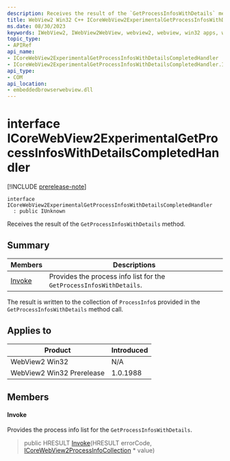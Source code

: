 ```yaml
---
description: Receives the result of the `GetProcessInfosWithDetails` method.
title: WebView2 Win32 C++ ICoreWebView2ExperimentalGetProcessInfosWithDetailsCompletedHandler
ms.date: 08/30/2023
keywords: IWebView2, IWebView2WebView, webview2, webview, win32 apps, win32, edge, ICoreWebView2, ICoreWebView2Controller, browser control, edge html, ICoreWebView2ExperimentalGetProcessInfosWithDetailsCompletedHandler
topic_type: 
- APIRef
api_name:
- ICoreWebView2ExperimentalGetProcessInfosWithDetailsCompletedHandler
- ICoreWebView2ExperimentalGetProcessInfosWithDetailsCompletedHandler.Invoke
api_type:
- COM
api_location:
- embeddedbrowserwebview.dll
---
```


# interface ICoreWebView2ExperimentalGetProcessInfosWithDetailsCompletedHandler

[!INCLUDE [prerelease-note](../includes/prerelease-note.md)]

```
interface ICoreWebView2ExperimentalGetProcessInfosWithDetailsCompletedHandler
  : public IUnknown
```

Receives the result of the `GetProcessInfosWithDetails` method.

## Summary

 Members                        | Descriptions
--------------------------------|---------------------------------------------
[Invoke](#invoke) | Provides the process info list for the `GetProcessInfosWithDetails`.

The result is written to the collection of `ProcessInfo`s provided in the `GetProcessInfosWithDetails` method call.

## Applies to

Product                         | Introduced
--------------------------------|---------------------------------------------
WebView2 Win32            |    N/A
WebView2 Win32 Prerelease |    1.0.1988

## Members

#### Invoke

Provides the process info list for the `GetProcessInfosWithDetails`.

> public HRESULT [Invoke](#invoke)(HRESULT errorCode, [ICoreWebView2ProcessInfoCollection](icorewebview2processinfocollection.md) * value)

